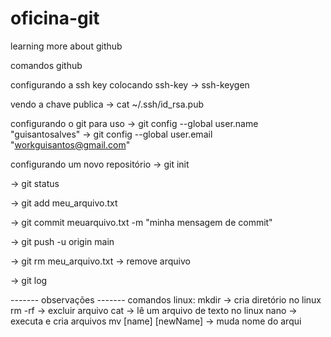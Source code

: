 # oficina-git
learning more about github

comandos github

configurando a ssh key
colocando ssh-key
-> ssh-keygen

vendo a chave publica
-> cat ~/.ssh/id_rsa.pub

configurando o git para uso
-> git config --global user.name "guisantosalves"
-> git config --global user.email "workguisantos@gmail.com"

configurando um novo repositório
-> git init

-> git status

-> git add meu_arquivo.txt

-> git commit meuarquivo.txt -m "minha mensagem de commit"

-> git push -u origin main

-> git rm meu_arquivo.txt -> remove arquivo

-> git log


------- observações -------
comandos linux:
mkdir -> cria diretório no linux
rm -rf -> excluir arquivo
cat -> lê um arquivo de texto no linux
nano -> executa e cria arquivos
mv [name] [newName] -> muda nome do arqui
